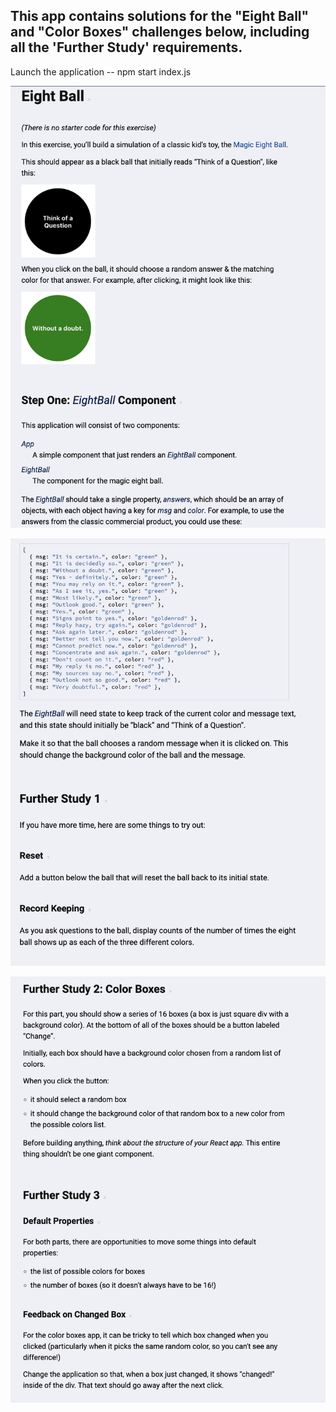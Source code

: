 ## This app contains solutions for the "Eight Ball" and "Color Boxes" challenges below, including all the 'Further Study' requirements.

Launch the application
-- npm start index.js

![Screenshot](./src/screenshots/1.png)

![Screenshot](./src/screenshots/2.png)

![Screenshot](./src/screenshots/3.png)
